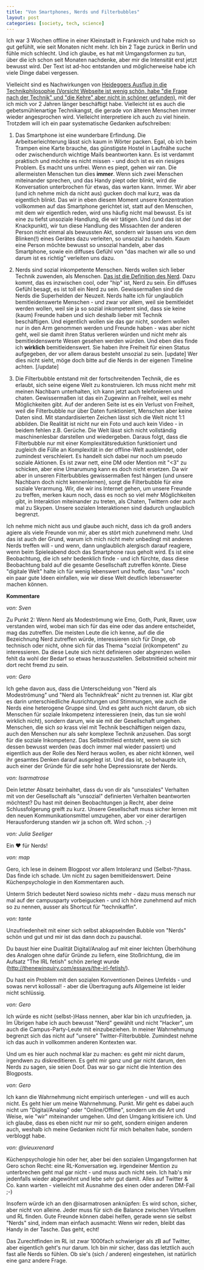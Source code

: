 ```yaml
---
title: "Von Smartphones, Nerds und Filterbubbles"
layout: post
categories: [society, tech, science]
---
```

Ich war 3 Wochen offline in einer Kleinstadt in Frankreich und habe mich so gut gefühlt, wie seit Monaten nicht mehr. Ich bin 2 Tage zurück in Berlin und fühle mich schlecht. Und ich glaube, es hat mit Umgangsformen zu tun, über die ich schon seit Monaten nachdenke, aber mir die Intensität erst jetzt bewusst wird. Der Text ist ad-hoc entstanden und möglicherweise habe ich viele Dinge dabei vergessen.

Vielleicht sind es Nachwirkungen von <a href="http://petradoom.stormpages.com/hei_tech.html">Heideggers Ausflug in die Technikphilosophie (Vorsicht Webseite ist wenig schön, habe "die Frage nach der Technik" und "die Kehre" aber nicht in schöner gefunden)</a>, mit der ich mich vor 2 Jahren länger beschäftigt habe. Vielleicht ist es auch die gebetsmühlenartige Technikangst, die gerade von älteren Menschen immer wieder angesprochen wird. Vielleicht interpretiere ich auch zu viel hinein. Trotzdem will ich ein paar systematische Gedanken aufschreiben:

1. Das Smartphone ist eine wunderbare Erfindung. Die Arbeitserleichterung lässt sich kaum in Wörter packen. Egal, ob ich beim Trampen eine Karte brauche, das günstigste Hostel in Laufnähe suche oder zwischendurch wichtige Mails beantworten kann. Es ist verdammt praktisch und möchte es nicht missen - und doch ist es ein riesiges Problem. Es macht uns unfrei. Wenn es piept, gehen wir ran. Die allermeisten Menschen tun dies <strong>immer</strong>.
Wenn sich zwei Menschen miteinander sprechen, und das Handy piept oder blinkt, wird die Konversation unterbrochen für etwas, das warten kann. Immer. Wir aber (und ich nehme mich da nicht aus) gucken doch mal kurz, was da eigentlich blinkt. Das wir in eben diesem Moment unsere Konzentration vollkommen auf das Smartphone gerichtet ist, statt auf den Menschen, mit dem wir eigentlich reden, wird uns häufig nicht mal bewusst. Es ist eine zu tiefst unsoziale Handlung, die wir tätigen. Und (und das ist der Knackpunkt), wir tun diese Handlung des Missachten der anderen Person nicht einmal als bewussten Akt, sondern wir lassen uns von dem Blinken(!) eines Gerätes dazu verleiten, so unsozial zu handeln. Kaum eine Person möchte bewusst so unsozial handeln, aber das Smartphone, sowie ein diffuses Gefühl von "das machen wir alle so und darum ist es richtig" verleiten uns dazu.

2. Nerds sind sozial inkompetente Menschen. Nerds wollen sich lieber Technik zuwenden, als Menschen. <a href="https://de.wikipedia.org/wiki/Nerd">Das ist die Definition des Nerd</a>. Dazu kommt, das es inzwischen cool, oder "hip" ist, Nerd zu sein. Ein diffuses Gefühl besagt, es ist toll ein Nerd zu sein. Gewissermaßen sind die Nerds die Superhelden der Neuzeit. Nerds halte ich für unglaublich bemitleidenswerte Menschen - und zwar vor allem, weil sie bemitleidet werden wollen, weil sie ja so sozial inkompetent sind, dass sie keine (kaum) Freunde haben und sich deshalb lieber mit Technik beschäftigen. Und eigentlich wollen sie das gar nicht, sondern wollen nur in den Arm genommen werden und Freunde haben - was aber nicht geht, weil sie damit ihren Status verlieren würden und nicht mehr als bemitleidenswerte Wesen gesehen werden würden. Und eben dies finde ich <strong>wirklich</strong> bemitleidenswert. Sie haben ihre Freiheit für einen Status aufgegeben, der vor allem daraus besteht unsozial zu sein.
[update] Wer dies nicht sieht, möge doch bitte auf die Nerds in der eigenen Timeline achten. [/update]

3. Die Filterbubble entstand mit der fortschreitenden Technik, die es erlaubt, sich seine eigene Welt zu konstruieren. Ich muss nicht mehr mit meinen Nachbarn unterhalten, ich kann jetzt auch telefonieren und chaten. Gewissermaßen ist das ein Zugewinn an Freiheit, weil es mehr Möglichkeiten gibt. Auf der anderen Seite ist es ein Verlust von Freiheit, weil die Filterbubble nur über Daten funktioniert, Menschen aber keine Daten sind. Mit standardisierten Zeichen lässt sich die Welt nicht 1:1 abbilden. Die Realität ist nicht nur ein Foto und auch kein Video - in beidem fehlen z.B. Gerüche. Die Welt lässt sich nicht vollständig maschinenlesbar darstellen und wiedergeben. Daraus folgt, dass die Filterbubble nur mit einer Komplexitätsreduktion funktioniert und zugleich die Fülle an Komplexität in der offline-Welt ausblendet, oder zumindest verschleiert. Es handelt sich dabei nur noch um pseudo soziale Aktionen. Es ist zwar nett, eine DM oder Mention mit "\<3" zu schicken, aber eine Umarumung kann es doch nicht ersetzen. Da wir aber in unseren Filterbubbles gewissermaßen fest hängen (und unsere Nachbarn doch nicht kennenlernen), sorgt die Filterbubble für eine soziale Verarmung. Wir, die wir ins Internet gehen, um unsere Freunde zu treffen, merken kaum noch, dass es noch so viel mehr Möglichkeiten gibt, in Interaktion miteinander zu treten, als Chaten, Twittern oder auch mal zu Skypen. Unsere sozialen Interaktionen sind dadurch unglaublich begrenzt.

Ich nehme mich nicht aus und glaube auch nicht, dass ich da groß anders agiere als viele Freunde von mir, aber es stört mich zunehmend mehr. Und das ist auch der Grund, warum ich mich nicht mehr unbedingt mit anderen Nerds treffen will - und wenn, dann unglaublich alergisch darauf reagiere, wenn beim Spieleabend doch das Smartphone raus geholt wird. Es ist eine Beobachtung, die ich sehr bedenklich finde - und ich fürchte, dass diese Beobachtung bald auf die gesamte Gesellschaft zutreffen könnte. Diese "digitale Welt" halte ich für wenig lebenswert und hoffe, dass "uns" noch ein paar gute Ideen einfallen, wie wir diese Welt deutlich lebenswerter machen können.
		

__Kommentare__
			
_von: Sven_
			
Zu Punkt 2: Wenn Nerd als Modeströmung wie Emo, Goth, Punk, Raver, usw verstanden wird, wobei man sich für das eine oder das andere entscheidet, mag das zutreffen. Die meisten Leute die ich kenne, auf die die Bezeichnung Nerd zutreffen würde, interessieren sich für Dinge, ob technisch oder nicht, ohne sich für das Thema "sozial (in)kompetent" zu interessieren. Da diese Leute sich nicht definieren oder abgrenzen wollen fehlt da wohl der Bedarf so etwas herauszustellen. Selbstmitleid scheint mir dort recht fremd zu sein.

			
_von: Gero_
			
Ich gehe davon aus, dass die Unterscheidung von "Nerd als Modeströmung" und "Nerd als Technikfreak" nicht zu trennen ist. Klar gibt es darin unterschiedliche Ausrichtungen und Stimmungen, wie auch die Nerds eine heterogene Gruppe sind. Und es geht auch nicht darum, ob sich Menschen für soziale Inkompetenz interessieren (nein, das tun sie wohl wirklich nicht), sondern darum, wie sie mit der Gesellschaft umgehen. Menschen, die sich <em>so</em> krass viel mit Technik beschäftigen neigen dazu, auch den Menschen nur als sehr komplexe Technik anzusehen. Das sorgt für die soziale Inkompetenz.
Das Selbstmitleid entsteht, wenn sie sich dessen bewusst werden (was doch immer mal wieder passiert) und eigentlich aus der Rolle des Nerd heraus wollen, es aber nicht können, weil ihr gesamtes Denken darauf ausgelegt ist. Und das ist, so behaupte ich, auch einer der Gründe für die sehr hohe Depressionsrate der Nerds.

			
_von: Isarmatrose_
			
Dein letzter Absatz beinhaltet, dass du von dir als "unsoziales" Verhalten mit von der Gesellschaft als "unsozial" definierten Verhalten beantworten möchtest? Du hast mit deinen Beobachtungen ja Recht, aber deine Schlussfolgerung greift zu kurz. Unsere Gesellschaft muss sicher lernen mit den neuen Kommunikationsmittel umzugehen, aber vor einer derartigen Herausforderung standen wir ja schon oft. Wird schon. ;-)

			
_von: Julia Seeliger_
			
Ein ♥ für Nerds!

			
_von: map_
			
Gero, ich lese in deinem Blogpost vor allem Intoleranz und (Selbst-?)hass. Das finde ich schade. Um nicht zu sagen bemitleidenswert. Deine Küchenpsychologie in den Kommentaren auch.

Unterm Strich bedeutet Nerd sowieso nichts mehr - dazu muss mensch nur mal auf der campusparty vorbeigucken - und ich höre zunehmend auf mich so zu nennen, ausser als Shortcut für "technikaffin".

			
_von: tante_
			
Unzufriedenheit mit einer sich selbst abkapselnden Bubble von "Nerds" schön und gut und mir ist das dann doch zu pauschal.

Du baust hier eine Dualität Digital/Analog auf mit einer leichten Überhöhung des Analogen ohne dafür Gründe zu liefern, eine Stoßrichtung, die im Aufsatz "The IRL fetish" schön zerlegt wurde (http://thenewinquiry.com/essays/the-irl-fetish/).

Du hast ein Problem mit den sozialen Konventionen Deines Umfelds - und sowas nervt kollossal! - aber die Übertragung aufs Allgemeine ist leider nicht schlüssig.

			
_von: Gero_
			
Ich würde es nicht (selbst-)Hass nennen, aber klar bin ich unzufrieden, ja. Im Übrigen habe ich auch bewusst "Nerd" gewählt und nicht "Hacker", um auch die Campus-Party-Leute mit einzubeziehen. In meiner Wahrnehmung begrenzt sich das nicht auf "unsere" Twitter-Filterbubble. Zumindest nehme ich das auch in vollkommen anderen Kontexten war.

Und um es hier auch nochmal klar zu machen: es geht mir nicht darum, irgendwen zu diskreditieren. Es geht mir ganz und gar nicht darum, den Nerds zu sagen, sie seien Doof. Das war so gar nicht die Intention des Blogposts.

			
_von: Gero_
			
Ich kann die Wahrnehmung nicht empirisch unterlegen - und will es auch nicht. Es geht hier um meine Wahrnehmung. Punkt.
Mir geht es dabei auch nicht um "Digital/Analog" oder "Online/Offline", sondern um die Art und Weise, wie "wir" miteinander umgehen. Und den Umgang kritisiere ich.
Und ich glaube, dass es eben nicht nur mir so geht, sondern einigen anderen auch, weshalb ich meine Gedanken nicht für mich behalten habe, sondern verbloggt habe.

			
_von: @vieuxrenard_
			
Küchenpsychologie hin oder her, aber bei den sozialen Umgangsformen hat Gero schon Recht: eine RL-Konversation wg. irgendeiner Mention zu unterbrechen geht mal gar nicht - und muss auch nicht sein. Ich hab's mir jedenfalls wieder abgewöhnt und lebe sehr gut damit. Alles auf Twitter &amp; Co. kann warten - vielleicht mit Ausnahme des einen oder anderen DM-Fail ;-)

Insofern würde ich an den @isarmatrosen anknüpfen: Es wird schon, sicher, aber nicht von alleine. Jeder muss für sich die Balance zwischen Virtuellem und RL finden. Gute Freunde können dabei helfen, gerade wenn sie selbst "Nerds" sind, indem man einfach ausmacht: Wenn wir reden, bleibt das Handy in der Tasche. Das geht, echt!

Das Zurechtfinden im RL ist zwar 1000fach schwieriger als zB auf Twitter, aber eigentlich geht's nur darum. Ich bin mir sicher, dass das letztlich auch fast alle Nerds so fühlen. Ob sie's (sich / anderen) eingestehen, ist natürlich eine ganz andere Frage.


